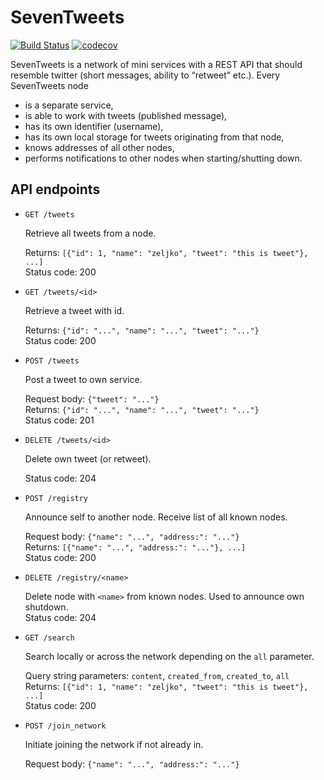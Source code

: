 # SevenTweets

[![Build Status](https://travis-ci.org/nzp/seventweets.svg?branch=master)](https://travis-ci.org/nzp/seventweets)
[![codecov](https://codecov.io/gh/nzp/seventweets/branch/master/graph/badge.svg)](https://codecov.io/gh/nzp/seventweets)

SevenTweets is a network of mini services with a REST API that should resemble
twitter (short messages, ability to “retweet” etc.).  Every SevenTweets node

*  is a separate service,
*  is able to work with tweets (published message),
*  has its own identifier (username),
*  has its own local storage for tweets originating from that node,
*  knows addresses of all other nodes,
*  performs notifications to other nodes when starting/shutting down.


## API endpoints

*  `GET /tweets`

    Retrieve all tweets from a node.

    Returns: `[{"id": 1, "name": "zeljko", "tweet": "this is tweet"}, ...]`  
    Status code: 200

*  `GET /tweets/<id>`

    Retrieve a tweet with id.

    Returns: `{"id": "...", "name": "...", "tweet": "..."}`  
    Status code: 200

*  `POST /tweets`

    Post a tweet to own service.

    Request body: `{"tweet": "..."}`  
    Returns: `{"id": "...", "name": "...", "tweet": "..."}`  
    Status code: 201

*  `DELETE /tweets/<id>`

    Delete own tweet (or retweet).

    Status code: 204

*  `POST /registry` 

    Announce self to another node.  Receive list of all known nodes.
    
    Request body: `{"name": "...", "address:": "..."}`  
    Returns: `[{"name": "...", "address:": "..."}, ...]`  
    Status code: 200

*  `DELETE /registry/<name>`

    Delete node with `<name>` from known nodes.  Used to announce own shutdown.  
    Status code: 204

*  `GET /search`

    Search locally or across the network depending on the `all` parameter.

    Query string parameters: `content`, `created_from`, `created_to`, `all`  
    Returns: `[{"id": 1, "name": "zeljko", "tweet": "this is tweet"}, ...]`  
    Status code: 200

*  `POST /join_network`

    Initiate joining the network if not already in.

    Request body: `{"name": "...", "address:": "..."}`  
